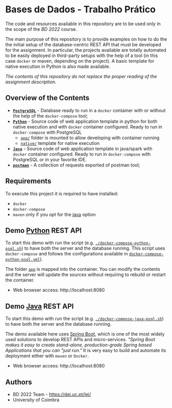 # Bases de Dados - Trabalho Prático

The code and resources available in this repository are to be used only in the scope of the _BD 2022_ course.

The main purpose of this repository is to provide examples on how to do the the initial setup of the database-centric REST API that must be developed for the assignment.
In particular, the projects available are totally automated to be easily deployed in third-party setups with the help of a tool (in this case `docker` or maven, depending on the project). A basic template for native execution in Python is also made available.

_The contents of this repository do not replace the proper reading of the assignment description._


## Overview of the Contents

- [**`PostgreSQL`**](postgresql) - Database ready to run in a `docker` container with or without the help of the `docker-compose` tool;
- [**`Python`**](python) - Source code of web application template in python for both native execution and with `docker` container configured. Ready to run in `docker-compose` with PostgreSQL
  - [`app/`](python/app) folder is mounted to allow developing with container running
  - [`native/`](python/native) template for native execution
- [**`Java`**](java) - Source code of web application template in java/spark with `docker` container configured. Ready to run in `docker-compose` with PostgreSQL or in your favorite IDE.
- [**`postman`**](postman) - A collection of requests exported of postman tool;


## Requirements

To execute this project it is required to have installed:

- `docker`
- `docker-compose`
- `maven` only if you opt for the [java](java) option



## Demo [Python](python) REST API


To start this demo with run the script (e.g. [`./docker-compose-python-psql.sh`](docker-compose-python-psql.sh)) to have both the server and the database running.
This script uses `docker-compose` and follows the configurations available in [`docker-compose-python-psql.yml`](docker-compose-python-psql.yml)).

The folder [`app`](python/app) is mapped into the container.
You can modify the contents and the server will update the sources without requiring to rebuild or restart the container.

* Web browser access: http://localhost:8080



## Demo [Java](java) REST API

To start this demo with run the script (e.g. [`./docker-compose-java-psql.sh`](docker-compose-java-psql.sh)) to have both the server and the database running.

The demo available here uses [Spring Boot](https://spring.io/projects/spring-boot), which is one of the most widely used solutions to develop REST APIs and micro-services.
*"Spring Boot makes it easy to create stand-alone, production-grade Spring based Applications that you can "just run."*
It is very easy to build and automate its deployment either with `maven` or `Docker`.

* Web browser access: http://localhost:8080


## Authors

* BD 2022 Team - https://dei.uc.pt/lei/
* University of Coimbra
